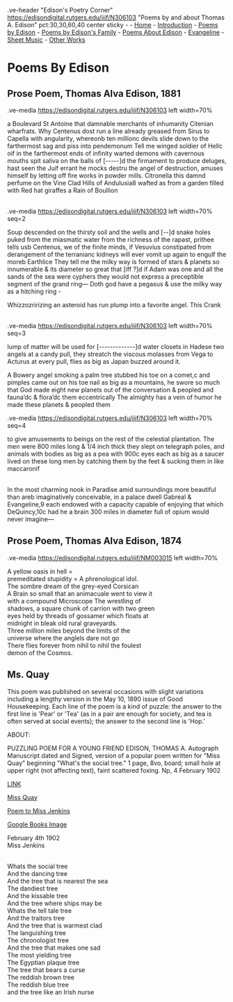 .ve-header "Edison's Poetry Corner" https://edisondigital.rutgers.edu/iiif/N306103 "Poems by and about Thomas A. Edison" pct:30,30,60,40 center sticky - 
    - [Home](/)
    - [Introduction](/introduction)
    - [Poems by Edison](/poems-by-edison)
    - [Poems by Edison's Family](/family-poems)
    - [Poems About Edison](/poems-about-edison)
    - [Evangeline](/evangeline)
    - [Sheet Music](/sheet-music)
    - [Other Works](/other-works)
   
# Poems By Edison

##  Prose Poem, Thomas Alva Edison, 1881

.ve-media https://edisondigital.rutgers.edu/iiif/N306103 left width=70% 

a Boulevard St Antoine that damnable merchants of inhumanity Citenian wharfrats. Why Centenus dost run a line already greased from Sirus to Capella with angularity, whereonb ten millionc devils slide down to the farthermost sag and piss into pendemonum Tell me winged soldier of Hellc oif in the farthermost ends of infinity warted demons with cavernous mouths spit saliva on the balls of [-----]d the firmament to produce deluges, hast seen the Juif errant he mocks destru the angel of destruction, amuses himself by letting off fire works in powder mills. Citronella this damnd perfume on the Vine Clad Hills of Andulusia8 wafted as from a garden filled with Red hat giraffes a Rain of Boullion<br><br>

.ve-media https://edisondigital.rutgers.edu/iiif/N306103 left width=70% seq=2

Soup descended on the thirsty soil and the wells and [--]d snake holes puked from the miasmatic water from the richness of the rapast, prithee tells usb Centenus, we of the finite minds, if Vesuvius constipated from derangement of the terranianc kidneys will ever vomit up again to engulf the moreb Earthlice They tell me the milky way is formed of stars & planets so innumerable & its diameter so great that [iff ?]d if Adam was one and all the sands of the sea were cyphers they would not express a preceptible segment of the grand ring— Doth god have a pegasus & use the milky way as a hitching ring - <br>

Whizzozririzing an asteroid has run plump into a favorite angel. This Crank<br><br>

.ve-media https://edisondigital.rutgers.edu/iiif/N306103 left width=70% seq=3

lump of matter will be used for [-------------]d water closets in Hadese two angels at a candy pull, they streatch the viscous molasses from Vega to Acturus at every pull, flies as big as Japan buzzed around it.<br>

A Bowery angel smoking a palm tree stubbed his toe on a comet,c and pimples came out on his toe nail as big as a mountains, he swore so much that God made eight new planets out of the conversation & peopled and fauna’dc & flora’dc them eccentrically The almighty has a vein of humor he made these planets & peopled them

.ve-media https://edisondigital.rutgers.edu/iiif/N306103 left width=70% seq=4

to give amusements to beings on the rest of the celestial plantation. The men were 800 miles long & 1/4 inch thick they slept on telegraph poles, and animals with bodies as big as a pea with 900c eyes each as big as a saucer lived on these long men by catching them by the feet & sucking them in like maccaronif<br><br>

In the most charming nook in Paradise amid surroundings more beautiful than areb imaginatively conceivable, in a palace dwell Gabreal & Evangeline,9 each endowed with a capacity capable of enjoying that which DeQuincy,10c had he a brain 300 miles in diameter full of opium would never imagine—

## Prose Poem, Thomas Alva Edison, 1874

.ve-media https://edisondigital.rutgers.edu/iiif/NM003015 left width=70%

A yellow oasis in hell =<br>
premeditated stupidity = A phrenological idol.<br>
The sombre dream of the grey-eyed Corsican<br>
A Brain so small that an animacuale went to view it<br>
with a compound Microscope The wrestling of<br>
shadows, a square chunk of carrion with two green<br>
eyes held by threads of gossamer which floats at <br>
midnight in bleak old rural graveyards.<br>
Three million miles beyond the limits of the<br>
universe where the anglels dare not go<br>
There flies forever from nihil to nihil the foulest<br>
demon of the Cosmos.

## Ms. Quay

This poem was published on several occasions with slight variations including a lengthy version in the May 10, 1890 issue of Good Housekeeping. Each line of the poem is a kind of puzzle: the answer to the first line is 'Pear' or 'Tea' (as in a pair are enough for society, and tea is often served at social events); the answer to the second line is 'Hop.'

ABOUT: 

PUZZLING POEM FOR A YOUNG FRIEND EDISON, THOMAS A. Autograph Manuscript dated and Signed, version of a popular poem written for "Miss Quay" beginning "What's the social tree." 1 page, 8vo, board; small hole at upper right (not affecting text), faint scattered foxing. Np, 4 February 1902

[LINK](https://catalogue.swanngalleries.com/Lots/auction-lot/EDISON-THOMAS-A-Autograph-Manuscript-dated-and-Signed-versio?saleno=2461&lotNo=49&refNo=735143)

[Miss Quay](https://www.rrauction.com/auctions/lot-detail/346214006410136-thomas-edison-signed-and-handwritten-poem-miss-quay)

[Poem to Miss Jenkins](https://www.gilderlehrman.org/collection/glc0761603)

[Google Books Image](https://www.google.com/imgres?imgurl=https%3A%2F%2Fwww.gilderlehrman.org%2Fsites%2Fdefault%2Ffiles%2Fcollection-images-th%2FGLC07616.03_th.jpg&tbnid=n4ZDN2x-AnezuM&vet=12ahUKEwjAzNqSga2AAxXSBlkFHa5AD7QQMygMegUIARDfAQ..i&imgrefurl=https%3A%2F%2Fwww.gilderlehrman.org%2Fcollection%2Fglc0761603&docid=2yi1FO94RBHEVM&w=438&h=600&q=thomas%20edison%20poem&ved=2ahUKEwjAzNqSga2AAxXSBlkFHa5AD7QQMygMegUIARDfAQ) 

February 4th 1902<br>
Miss Jenkins<br><br>

Whats the social tree<br>
And the dancing tree<br>
And the tree that is nearest the sea<br>
The dandiest tree<br>
And the kissable tree<br>
And the tree where ships may be<br>
Whats the tell tale tree<br>
And the traitors tree<br>
And the tree that is warmest clad<br>
The languishing tree<br>
The chronologist tree<br>
And the tree that makes one sad<br>
The most yielding tree<br>
The Egyptian plaque tree<br>
The tree that bears a curse<br>
The reddish brown tree<br>
The reddish blue tree<br>
and the tree like an Irish nurse